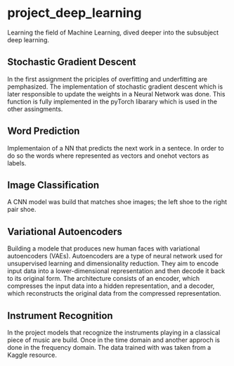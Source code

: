 # project_deep_learning
Learning the field of Machine Learning, dived deeper into the subsubject deep learning.
## Stochastic Gradient Descent
In the first assignment the priciples of overfitting and underfitting are קemphasized.
The implementation of stochastic gradient descent which is later responsible to update 
the weights in a Neural Network was done. This function is fully implemented in the pyTorch 
libarary which is used in the other assingments.
## Word Prediction
Implementaion of a NN that predicts the next work in a sentece. In order to do so the words 
where represented as vectors and onehot vectors as labels.
## Image Classification
A CNN model was build that matches shoe images; the left shoe to the right pair shoe.
## Variational Autoencoders
Building a modele that produces new human faces with variational autoencoders (VAEs).
Autoencoders are a type of neural network used for unsupervised learning and dimensionality 
reduction. They aim to encode input data into a lower-dimensional representation and then decode
it back to its original form. The architecture consists of an encoder, which compresses the input
data into a hidden representation, and a decoder, which reconstructs the original data from the 
compressed representation.
## Instrument Recognition
In the project models that recognize the instruments playing in a classical piece of music are build.
Once in the time domain and another approch is done in the frequency domain.
The data trained with was taken from a Kaggle resource.
